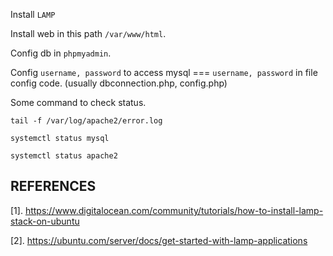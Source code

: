 Install `LAMP`

Install web in this path `/var/www/html`.

Config db in `phpmyadmin`.

Config `username, password` to access mysql === `username, password` in file config code. (usually dbconnection.php, config.php)

Some command to check status.

```
tail -f /var/log/apache2/error.log
```

```
systemctl status mysql 
```

```
systemctl status apache2  
```

## REFERENCES
[1]. https://www.digitalocean.com/community/tutorials/how-to-install-lamp-stack-on-ubuntu

[2]. https://ubuntu.com/server/docs/get-started-with-lamp-applications

